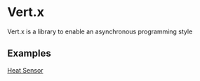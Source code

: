 # Vert.x

Vert.x is a library to enable an asynchronous programming style

## Examples

[Heat Sensor](examples/heatsensor/README.md)
